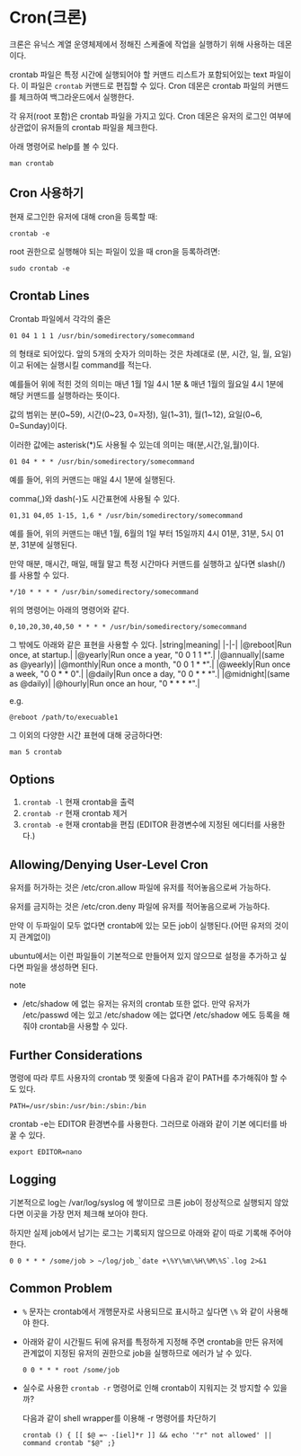 # Cron(크론)

크론은 유닉스 계열 운영체제에서 정해진 스케줄에 작업을 실행하기 위해 사용하는 데몬이다.

crontab 파일은 특정 시간에 실행되어야 할 커맨드 리스트가 포함되어있는 text 파일이다. 이 파일은 `crontab` 커맨드로 편집할 수 있다. Cron 데몬은 crontab 파일의 커맨드를 체크하여 백그라운드에서 실행한다.

각 유저(root 포함)은 crontab 파일을 가지고 있다. Cron 데몬은 유저의 로그인 여부에 상관없이 유저들의 crontab 파일을 체크한다.

아래 명령어로 help를 볼 수 있다.
```shell
man crontab
```

## Cron 사용하기

현재 로그인한 유저에 대해 cron을 등록할 때:
```shell
crontab -e
```

root 권한으로 실행해야 되는 파일이 있을 때 cron을 등록하려면:
```shell
sudo crontab -e
```

## Crontab Lines

Crontab 파일에서 각각의 줄은
```crontab
01 04 1 1 1 /usr/bin/somedirectory/somecommand
```
의 형태로 되어있다. 앞의 5개의 숫자가 의미하는 것은 차례대로 (분, 시간, 일, 월, 요일) 이고 뒤에는 실행시킬 command를 적는다.

예를들어 위에 적힌 것의 의미는 매년 1월 1일 4시 1분 & 매년 1월의 월요일 4시 1분에 해당 커맨드를 실행하라는 뜻이다.

값의 범위는 분(0~59), 시간(0~23, 0=자정), 일(1~31), 월(1~12), 요일(0~6, 0=Sunday)이다.

이러한 값에는 asterisk(*)도 사용될 수 있는데 의미는 매(분,시간,일,월)이다. 

```crontab
01 04 * * * /usr/bin/somedirectory/somecommand
```
예를 들어, 위의 커맨드는 매일 4시 1분에 실행된다.

comma(,)와 dash(-)도 시간표현에 사용될 수 있다.

```crontab
01,31 04,05 1-15, 1,6 * /usr/bin/somedirectory/somecommand
```
예를 들어, 위의 커맨드는 매년 1월, 6월의 1일 부터 15일까지 4시 01분, 31분, 5시 01분, 31분에 실행된다.

만약 매분, 매시간, 매일, 매월 말고 특정 시간마다 커맨드를 실행하고 싶다면 slash(/)를 사용할 수 있다.

```crontab
*/10 * * * * /usr/bin/somedirectory/somecommand
```
위의 명령어는 아래의 명령어와 같다.

```crontab
0,10,20,30,40,50 * * * * /usr/bin/somedirectory/somecommand
```

그 밖에도 아래와 같은 표현을 사용할 수 있다.
|string|meaning|
|-|-|
|@reboot|Run once, at startup.|
|@yearly|Run once a year, "0 0 1 1 *".|
|@annually|(same as @yearly)|
|@monthly|Run once a month, "0 0 1 * *".|
|@weekly|Run once a week, "0 0 * * 0".|
|@daily|Run once a day, "0 0 * * *".|
|@midnight|(same as @daily)|
|@hourly|Run once an hour, "0 * * * *".|

e.g.
```crontab
@reboot /path/to/execuable1
```
그 이외의 다양한 시간 표현에 대해 궁금하다면:
```shell
man 5 crontab
```

## Options
1. `crontab -l` 현재 crontab을 출력
2. `crontab -r` 현재 crontab 제거
3. `crontab -e` 현재 crontab을 편집 (EDITOR 환경변수에 지정된 에디터를 사용한다.)

## Allowing/Denying User-Level Cron

유저를 허가하는 것은 /etc/cron.allow 파일에 유저를 적어놓음으로써 가능하다.

유저를 금지하는 것은 /etc/cron.deny 파일에 유저를 적어놓음으로써 가능하다.

만약 이 두파일이 모두 없다면 crontab에 있는 모든 job이 실행된다.(어떤 유저의 것이지 관계없이)

ubuntu에서는 이런 파일들이 기본적으로 만들어져 있지 않으므로 설정을 추가하고 싶다면 파일을 생성하면 된다.

note
- /etc/shadow 에 없는 유저는 유저의 crontab 또한 없다. 만약 유저가 /etc/passwd 에는 있고 /etc/shadow 에는 없다면 /etc/shadow 에도 등록을 해줘야 crontab을 사용할 수 있다.

## Further Considerations

명령에 따라 루트 사용자의 crontab 맷 윗줄에 다음과 같이 PATH를 추가해줘야 할 수도 있다.
```crontab
PATH=/usr/sbin:/usr/bin:/sbin:/bin
```

crontab -e는 EDITOR 환경변수를 사용한다. 그러므로 아래와 같이 기본 에디터를 바꿀 수 있다.
```crontab
export EDITOR=nano
```

## Logging

기본적으로 log는 /var/log/syslog 에 쌓이므로 크론 job이 정상적으로 실행되지 않았다면 이곳을 가장 먼저 체크해 보아야 한다.

하지만 실제 job에서 남기는 로그는 기록되지 않으므로 아래와 같이 따로 기록해 주어야 한다.
```crontab
0 0 * * * /some/job > ~/log/job_`date +\%Y\%m\%H\%M\%S`.log 2>&1
```

## Common Problem

- `%` 문자는 crontab에서 개행문자로 사용되므로 표시하고 싶다면 `\%` 와 같이 사용해야 한다.

- 아래와 같이 시간필드 뒤에 유저를 특정하게 지정해 주면 crontab을 만든 유저에 관계없이 지정된 유저의 권한으로 job을 실행하므로 에러가 날 수 있다.
    ```crontab
    0 0 * * * root /some/job
    ```

- 실수로 사용한 `crontab -r` 명령어로 인해 crontab이 지워지는 것 방지할 수 있을까?
    
    다음과 같이 shell wrapper를 이용해 -r 명령어를 차단하기
    ```.bashrc
    crontab () { [[ $@ =~ -[iel]*r ]] && echo '"r" not allowed' || command crontab "$@" ;}
    ```